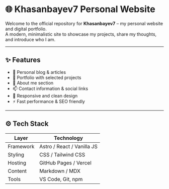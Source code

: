 # 🌐 Khasanbayev7 Personal Website

Welcome to the official repository for **Khasanbayev7** – my personal website and digital portfolio.  
A modern, minimalistic site to showcase my projects, share my thoughts, and introduce who I am.

---

## ✨ Features

- 📝 Personal blog & articles
- 💼 Portfolio with selected projects
- 🙋 About me section
- 📫 Contact information & social links
- 📱 Responsive and clean design
- ⚡ Fast performance & SEO friendly

---

## ⚙️ Tech Stack

| Layer         | Technology                |
|---------------|---------------------------|
| Framework     | Astro / React / Vanilla JS|
| Styling       | CSS / Tailwind CSS        |
| Hosting       | GitHub Pages / Vercel     |
| Content       | Markdown / MDX            |
| Tools         | VS Code, Git, npm         |


